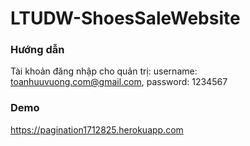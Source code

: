 # LTUDW-ShoesSaleWebsite
### Hướng dẫn
Tài khoản đăng nhập cho quản trị: username: toanhuuvuong.com@gmail.com, password: 1234567
### Demo
https://pagination1712825.herokuapp.com

